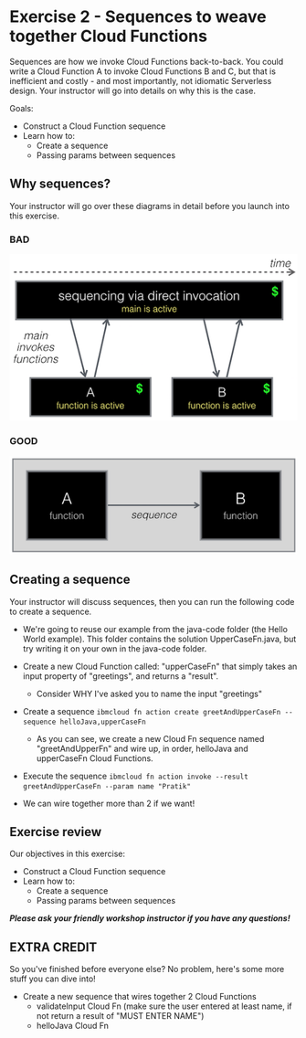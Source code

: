 # Exercise 2 - Sequences to weave together Cloud Functions

Sequences are how we invoke Cloud Functions back-to-back. You could write a Cloud Function A to invoke Cloud Functions B and C, but that is inefficient and costly - and most importantly, not idiomatic Serverless design. Your instructor will go into details on why this is the case. 

Goals:
* Construct a Cloud Function sequence 
* Learn how to:
    * Create a sequence 
    * Passing params between sequences

## Why sequences?

Your instructor will go over these diagrams in detail before you launch into this exercise.

### BAD

![Bad design for sequences](../images/badsequence.png)

### GOOD
![Bad design for sequences](../images/goodsequence.png)
## Creating a sequence

Your instructor will discuss sequences, then you can run the following code to create a sequence.

* We're going to reuse our example from the java-code folder (the Hello World example). This folder contains the solution UpperCaseFn.java, but try writing it on your own in the java-code folder.

* Create a new Cloud Function called: "upperCaseFn" that simply takes an input property of "greetings", and returns a "result".

    * Consider WHY I've asked you to name the input "greetings"

* Create a sequence
```ibmcloud fn action create greetAndUpperCaseFn --sequence helloJava,upperCaseFn```

    * As you can see, we create a new Cloud Fn sequence named "greetAndUpperFn" and wire up, in order, helloJava and upperCaseFn Cloud Functions.
     
* Execute the sequence
```ibmcloud fn action invoke --result greetAndUpperCaseFn --param name "Pratik"```

* We can wire together more than 2 if we want!

## Exercise review

Our objectives in this exercise:

* Construct a Cloud Function sequence 
* Learn how to:
    * Create a sequence 
    * Passing params between sequences

***Please ask your friendly workshop instructor if you have any questions!***

## EXTRA CREDIT
So you've finished before everyone else? No problem, here's some more stuff you can dive into!

* Create a new sequence that wires together 2 Cloud Functions 
    * validateInput Cloud Fn (make sure the user entered at least name, if not return a result of "MUST ENTER NAME")
    * helloJava Cloud Fn
